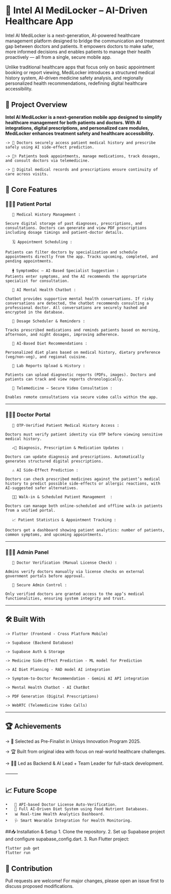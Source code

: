 # 🏥 Intel AI MediLocker – AI-Driven Healthcare App

Intel AI MediLocker is a next-generation, AI-powered healthcare management platform designed to bridge the communication and treatment gap between doctors and patients. It empowers doctors to make safer, more informed decisions and enables patients to manage their health proactively — all from a single, secure mobile app.

Unlike traditional healthcare apps that focus only on basic appointment booking or report viewing, MediLocker introduces a structured medical history system, AI-driven medicine safety analysis, and regionally personalized health recommendations, redefining digital healthcare accessibility.

## 🚀 Project Overview

**Intel AI MediLocker is a next-generation mobile app designed to simplify healthcare management for both patients and doctors. With AI integrations, digital prescriptions, and personalized care modules, MediLocker enhances treatment safety and healthcare accessibility.**
```
-> 💊 Doctors securely access patient medical history and prescribe safely using AI side-effect prediction.

-> 🧑‍⚕️ Patients book appointments, manage medications, track dosages, and consult doctors via telemedicine.

-> 📄 Digital medical records and prescriptions ensure continuity of care across visits.
```

 ## 🎯 Core Features

### 🕵🏻‍♀️ Patient Portal
```
   📄 Medical History Management :

Secure digital storage of past diagnoses, prescriptions, and consultations. Doctors can generate and view PDF prescriptions including dosage timings and patient-doctor details.

   🗓️ Appointment Scheduling :

Patients can filter doctors by specialization and schedule appointments directly from the app. Tracks upcoming, completed, and pending appointments.

   🚹 SymptomDoc – AI-Based Specialist Suggestion :
Patients enter symptoms, and the AI recommends the appropriate specialist for consultation.

   💬 AI Mental Health Chatbot :

Chatbot provides supportive mental health conversations. If risky conversations are detected, the chatbot recommends consulting a professional doctor. All conversations are securely hashed and encrypted in the database.

   💊 Dosage Scheduler & Reminders :

Tracks prescribed medications and reminds patients based on morning, afternoon, and night dosages, improving adherence.

   🥗 AI-Based Diet Recommendations :

Personalized diet plans based on medical history, dietary preference (veg/non-veg), and regional cuisine.

   🔬 Lab Reports Upload & History :

Patients can upload diagnostic reports (PDFs, images). Doctors and patients can track and view reports chronologically.

   📱 Telemedicine – Secure Video Consultation :

Enables remote consultations via secure video calls within the app.
```
---

### 👨🏻‍⚕️ Doctor Portal
```
   📑 OTP-Verified Patient Medical History Access :

Doctors must verify patient identity via OTP before viewing sensitive medical history.

   ✍🏻 Diagnosis, Prescription & Medication Updates :

Doctors can update diagnosis and prescriptions. Automatically generates structured digital prescriptions.

   ⚠️ AI Side-Effect Prediction :

Doctors can check prescribed medicines against the patient’s medical history to predict possible side-effects or allergic reactions, with AI-suggested safer alternatives.

   🚶🏼 Walk-in & Scheduled Patient Management  :

Doctors can manage both online-scheduled and offline walk-in patients from a unified portal.

   📈 Patient Statistics & Appointment Tracking :

Doctors get a dashboard showing patient analytics: number of patients, common symptoms, and upcoming appointments.
```
---

### 👨🏻‍💼 Admin Panel
```
   🪪 Doctor Verification (Manual License Check) :

Admins verify doctors manually via license checks on external government portals before approval.

   🔐 Secure Admin Control :

Only verified doctors are granted access to the app’s medical functionalities, ensuring system integrity and trust.
```
---

## 🛠️ Built With


```
-> Flutter (Frontend - Cross Platform Mobile)

-> Supabase (Backend Database)

-> Supabase Auth & Storage

-> Medicine Side-Effect Prediction - ML model for Prediction

-> AI Diet Planning - RAD model AI integration

-> Symptom-to-Doctor Recommendation - Gemini AI API integration 

-> Mental Health Chatbot - AI ChatBot

-> PDF Generation (Digital Prescriptions)

-> WebRTC (Telemedicine Video Calls)

```
---

## 🏆 Achievements

-> 🏅 Selected as Pre-Finalist in Unisys Innovation Program 2025.

-> 🏆 Built from original idea with focus on real-world healthcare challenges.

-> 🧑‍💻 Led as Backend & AI Lead + Team Leader for full-stack development.

⸻

## 📈 Future Scope

	•	🔗 API-based Doctor License Auto-Verification.
	•	🤖 Full AI-Driven Diet System using Food Nutrient Databases.
	•	📊 Real-time Health Analytics Dashboard.
	•	🩺 Smart Wearable Integration for Health Monitoring.

##📥 Installation & Setup
	1.	Clone the repository.
	2.	Set up Supabase project and configure supabase_config.dart.
	3.	Run Flutter project:
 ```
flutter pub get
flutter run
```

## 📣 Contribution

Pull requests are welcome! For major changes, please open an issue first to discuss proposed modifications.

 
